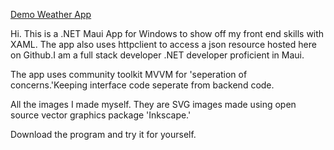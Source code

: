 <ins>Demo Weather App</ins>

Hi. This is a .NET Maui App for Windows to show off my front end skills with XAML.
The app also uses httpclient to access a json resource hosted here on Github.I am a full stack developer
.NET developer proficient in Maui.

The app uses community toolkit MVVM for 'seperation of concerns.'Keeping interface code seperate
from backend code.

All the images I made myself. They are SVG images made using open source vector graphics package
'Inkscape.'

Download the program and try it for yourself.
